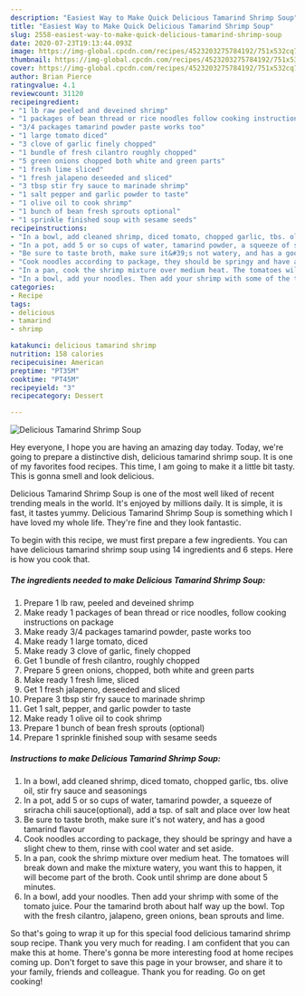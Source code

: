 ```yaml
---
description: "Easiest Way to Make Quick Delicious Tamarind Shrimp Soup"
title: "Easiest Way to Make Quick Delicious Tamarind Shrimp Soup"
slug: 2558-easiest-way-to-make-quick-delicious-tamarind-shrimp-soup
date: 2020-07-23T19:13:44.093Z
image: https://img-global.cpcdn.com/recipes/4523203275784192/751x532cq70/delicious-tamarind-shrimp-soup-recipe-main-photo.jpg
thumbnail: https://img-global.cpcdn.com/recipes/4523203275784192/751x532cq70/delicious-tamarind-shrimp-soup-recipe-main-photo.jpg
cover: https://img-global.cpcdn.com/recipes/4523203275784192/751x532cq70/delicious-tamarind-shrimp-soup-recipe-main-photo.jpg
author: Brian Pierce
ratingvalue: 4.1
reviewcount: 31120
recipeingredient:
- "1 lb raw peeled and deveined shrimp"
- "1 packages of bean thread or rice noodles follow cooking instructions on package"
- "3/4 packages tamarind powder paste works too"
- "1 large tomato diced"
- "3 clove of garlic finely chopped"
- "1 bundle of fresh cilantro roughly chopped"
- "5 green onions chopped both white and green parts"
- "1 fresh lime sliced"
- "1 fresh jalapeno deseeded and sliced"
- "3 tbsp stir fry sauce to marinade shrimp"
- "1 salt pepper and garlic powder to taste"
- "1 olive oil to cook shrimp"
- "1 bunch of bean fresh sprouts optional"
- "1 sprinkle finished soup with sesame seeds"
recipeinstructions:
- "In a bowl, add cleaned shrimp, diced tomato, chopped garlic, tbs. olive oil, stir fry sauce and seasonings"
- "In a pot, add 5 or so cups of water, tamarind powder, a squeeze of sriracha chili sauce(optional), add a tsp. of salt and place over low heat"
- "Be sure to taste broth, make sure it&#39;s not watery, and has a good tamarind flavour"
- "Cook noodles according to package, they should be springy and have a slight chew to them, rinse with cool water and set aside."
- "In a pan, cook the shrimp mixture over medium heat. The tomatoes will break down and make the mixture watery, you want this to happen, it will become part of the broth. Cook until shrimp are done about 5 minutes."
- "In a bowl, add your noodles. Then add your shrimp with some of the tomato juice. Pour the tamarind broth about half way up the bowl. Top with the fresh cilantro, jalapeno, green onions, bean sprouts and lime."
categories:
- Recipe
tags:
- delicious
- tamarind
- shrimp

katakunci: delicious tamarind shrimp 
nutrition: 158 calories
recipecuisine: American
preptime: "PT35M"
cooktime: "PT45M"
recipeyield: "3"
recipecategory: Dessert

---
```



![Delicious Tamarind Shrimp Soup](https://img-global.cpcdn.com/recipes/4523203275784192/751x532cq70/delicious-tamarind-shrimp-soup-recipe-main-photo.jpg)

Hey everyone, I hope you are having an amazing day today. Today, we're going to prepare a distinctive dish, delicious tamarind shrimp soup. It is one of my favorites food recipes. This time, I am going to make it a little bit tasty. This is gonna smell and look delicious.



Delicious Tamarind Shrimp Soup is one of the most well liked of recent trending meals in the world. It's enjoyed by millions daily. It is simple, it is fast, it tastes yummy. Delicious Tamarind Shrimp Soup is something which I have loved my whole life. They're fine and they look fantastic.


To begin with this recipe, we must first prepare a few ingredients. You can have delicious tamarind shrimp soup using 14 ingredients and 6 steps. Here is how you cook that.

<!--inarticleads1-->

##### The ingredients needed to make Delicious Tamarind Shrimp Soup:

1. Prepare 1 lb raw, peeled and deveined shrimp
1. Make ready 1 packages of bean thread or rice noodles, follow cooking instructions on package
1. Make ready 3/4 packages tamarind powder, paste works too
1. Make ready 1 large tomato, diced
1. Make ready 3 clove of garlic, finely chopped
1. Get 1 bundle of fresh cilantro, roughly chopped
1. Prepare 5 green onions, chopped, both white and green parts
1. Make ready 1 fresh lime, sliced
1. Get 1 fresh jalapeno, deseeded and sliced
1. Prepare 3 tbsp stir fry sauce to marinade shrimp
1. Get 1 salt, pepper, and garlic powder to taste
1. Make ready 1 olive oil to cook shrimp
1. Prepare 1 bunch of bean fresh sprouts (optional)
1. Prepare 1 sprinkle finished soup with sesame seeds




<!--inarticleads2-->

##### Instructions to make Delicious Tamarind Shrimp Soup:

1. In a bowl, add cleaned shrimp, diced tomato, chopped garlic, tbs. olive oil, stir fry sauce and seasonings
1. In a pot, add 5 or so cups of water, tamarind powder, a squeeze of sriracha chili sauce(optional), add a tsp. of salt and place over low heat
1. Be sure to taste broth, make sure it&#39;s not watery, and has a good tamarind flavour
1. Cook noodles according to package, they should be springy and have a slight chew to them, rinse with cool water and set aside.
1. In a pan, cook the shrimp mixture over medium heat. The tomatoes will break down and make the mixture watery, you want this to happen, it will become part of the broth. Cook until shrimp are done about 5 minutes.
1. In a bowl, add your noodles. Then add your shrimp with some of the tomato juice. Pour the tamarind broth about half way up the bowl. Top with the fresh cilantro, jalapeno, green onions, bean sprouts and lime.




So that's going to wrap it up for this special food delicious tamarind shrimp soup recipe. Thank you very much for reading. I am confident that you can make this at home. There's gonna be more interesting food at home recipes coming up. Don't forget to save this page in your browser, and share it to your family, friends and colleague. Thank you for reading. Go on get cooking!
